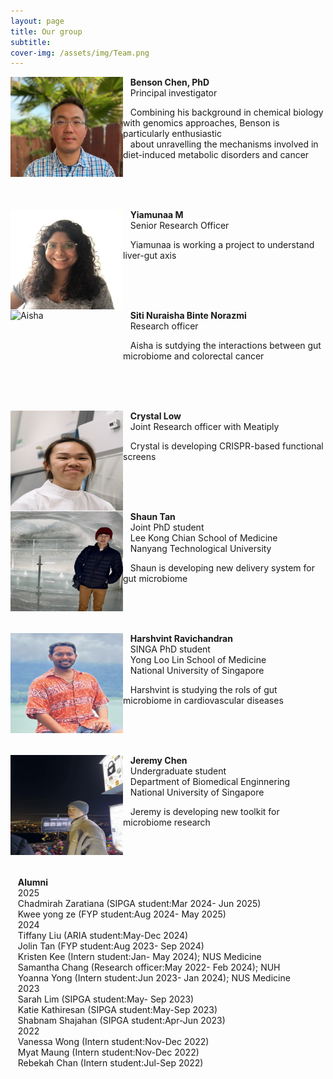```yaml
---
layout: page
title: Our group
subtitle: 
cover-img: /assets/img/Team.png
---
```

<img alt="Benson" align="left" src="/assets/img/Benson3.png" width="180" height="160"/>

&nbsp;&nbsp;&nbsp;<b>Benson Chen, PhD</b><br>
&nbsp;&nbsp;&nbsp;Principal investigator<br>

&nbsp;&nbsp;&nbsp;Combining his background in chemical biology with genomics approaches, Benson is particularly enthusiastic<br>
&nbsp;&nbsp;&nbsp;about unravelling the mechanisms involved in diet-induced metabolic disorders and cancer<br>

<br><br><br>

<img alt="Yiamunaa" align="left" src="/assets/img/YiamunaaM.jpg" width="180" height="160"/>

&nbsp;&nbsp;&nbsp;<b>Yiamunaa M</b><br>
&nbsp;&nbsp;&nbsp;Senior Research Officer<br>

&nbsp;&nbsp;&nbsp;Yiamunaa is working a project to understand liver-gut axis<br>

<br><br><br>

<img alt="Aisha" align="left" src="/assets/img/Aisha.png" width="180" height="160"/>

&nbsp;&nbsp;&nbsp;<b>Siti Nuraisha Binte Norazmi</b><br>
&nbsp;&nbsp;&nbsp;Research officer<br>

&nbsp;&nbsp;&nbsp;Aisha is sutdying the interactions between gut microbiome and colorectal cancer<br>

<br><br><br>

<img alt="Crystal" align="left" src="/assets/img/Crystal_1.png" width="180" height="160"/>

&nbsp;&nbsp;&nbsp;<b>Crystal Low</b><br>
&nbsp;&nbsp;&nbsp;Joint Research officer with Meatiply<br>

&nbsp;&nbsp;&nbsp;Crystal is developing CRISPR-based functional screens<br>

<br><br><br>

<img alt="Shaun" align="left" src="/assets/img/Shaun_Tan.jpg" width="180" height="160"/>

&nbsp;&nbsp;&nbsp;<b>Shaun Tan</b><br>
&nbsp;&nbsp;&nbsp;Joint PhD student<br>
&nbsp;&nbsp;&nbsp;Lee Kong Chian School of Medicine<br>
&nbsp;&nbsp;&nbsp;Nanyang Technological University<br>

&nbsp;&nbsp;&nbsp;Shaun is developing new delivery system for gut microbiome<br>

<br><br><br>

<img alt="Harshvint" align="left" src="/assets/img/Harshvint.jpeg" width="180" height="160"/>

&nbsp;&nbsp;&nbsp;<b>Harshvint Ravichandran</b><br>
&nbsp;&nbsp;&nbsp;SINGA PhD student<br>
&nbsp;&nbsp;&nbsp;Yong Loo Lin School of Medicine<br>
&nbsp;&nbsp;&nbsp;National University of Singapore<br>

&nbsp;&nbsp;&nbsp;Harshvint is studying the rols of gut microbiome in cardiovascular diseases<br>

<br><br><br>

<img alt="Jeremy" align="left" src="/assets/img/Jeremy.jpeg" width="180" height="160"/>

&nbsp;&nbsp;&nbsp;<b>Jeremy Chen</b><br>
&nbsp;&nbsp;&nbsp;Undergraduate student<br>
&nbsp;&nbsp;&nbsp;Department of Biomedical Enginnering<br>
&nbsp;&nbsp;&nbsp;National University of Singapore<br>

&nbsp;&nbsp;&nbsp;Jeremy is developing new toolkit for microbiome research<br>


<br><br><br>

&nbsp;&nbsp;&nbsp;<b>Alumni</b><br>
&nbsp;&nbsp;&nbsp;2025<br>
&nbsp;&nbsp;&nbsp;Chadmirah Zaratiana (SIPGA student:Mar 2024- Jun 2025)<br>
&nbsp;&nbsp;&nbsp;Kwee yong ze (FYP student:Aug 2024- May 2025)<br>
&nbsp;&nbsp;&nbsp;2024<br>
&nbsp;&nbsp;&nbsp;Tiffany Liu (ARIA student:May-Dec 2024)<br>
&nbsp;&nbsp;&nbsp;Jolin Tan (FYP student:Aug 2023- Sep 2024)<br>
&nbsp;&nbsp;&nbsp;Kristen Kee (Intern student:Jan- May 2024); NUS Medicine<br>
&nbsp;&nbsp;&nbsp;Samantha Chang (Research officer:May 2022- Feb 2024); NUH<br>
&nbsp;&nbsp;&nbsp;Yoanna Yong (Intern student:Jun 2023- Jan 2024); NUS Medicine<br>
&nbsp;&nbsp;&nbsp;2023<br>
&nbsp;&nbsp;&nbsp;Sarah Lim (SIPGA student:May- Sep 2023)<br>
&nbsp;&nbsp;&nbsp;Katie Kathiresan (SIPGA student:May-Sep 2023)<br>
&nbsp;&nbsp;&nbsp;Shabnam Shajahan (SIPGA student:Apr-Jun 2023)<br>
&nbsp;&nbsp;&nbsp;2022<br>
&nbsp;&nbsp;&nbsp;Vanessa Wong (Intern student:Nov-Dec 2022)<br>
&nbsp;&nbsp;&nbsp;Myat Maung (Intern student:Nov-Dec 2022)<br>
&nbsp;&nbsp;&nbsp;Rebekah Chan (Intern student:Jul-Sep 2022)<br>

<br><br><br>

